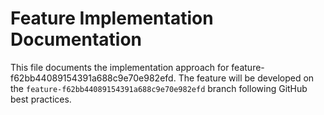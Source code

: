 # Feature Implementation Documentation

This file documents the implementation approach for feature-f62bb44089154391a688c9e70e982efd. The feature will be developed on the `feature-f62bb44089154391a688c9e70e982efd` branch following GitHub best practices.